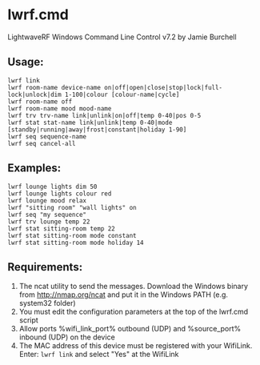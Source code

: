 lwrf.cmd
========

LightwaveRF Windows Command Line Control v7.2 by Jamie Burchell

## Usage:

```
lwrf link
lwrf room-name device-name on|off|open|close|stop|lock|full-lock|unlock|dim 1-100|colour [colour-name|cycle]
lwrf room-name off
lwrf room-name mood mood-name
lwrf trv trv-name link|unlink|on|off|temp 0-40|pos 0-5
lwrf stat stat-name link|unlink|temp 0-40|mode [standby|running|away|frost|constant|holiday 1-90]
lwrf seq sequence-name
lwrf seq cancel-all
```

## Examples:

```
lwrf lounge lights dim 50
lwrf lounge lights colour red
lwrf lounge mood relax
lwrf "sitting room" "wall lights" on
lwrf seq "my sequence"
lwrf trv lounge temp 22
lwrf stat sitting-room temp 22
lwrf stat sitting-room mode constant
lwrf stat sitting-room mode holiday 14
```

## Requirements:

1. The ncat utility to send the messages. Download the Windows binary from http://nmap.org/ncat and put it in the Windows PATH (e.g. system32 folder)
2. You must edit the configuration parameters at the top of the lwrf.cmd script
3. Allow ports %wifi_link_port% outbound (UDP) and %source_port% inbound (UDP) on the device
4. The MAC address of this device must be registered with your WifiLink.
   Enter: `lwrf link` and select "Yes" at the WifiLink
